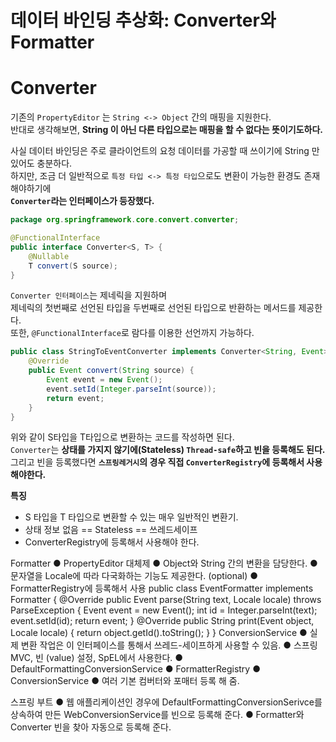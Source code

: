 데이터 바인딩 추상화: Converter와 Formatter
=================================================  
  
# Converter   
기존의 `PropertyEditor` 는 `String <-> Object` 간의 매핑을 지원한다.         
반대로 생각해보면, **String 이 아닌 다른 타입으로는 매핑을 할 수 없다는 뜻이기도하다.**      
      
사실 데이터 바인딩은 주로 클라이언트의 요청 데이터를 가공할 때 쓰이기에 String 만 있어도 충분하다.            
하지만, 조금 더 일반적으로 `특정 타입 <-> 특정 타입`으로도 변환이 가능한 환경도 존재해야하기에         
**`Converter`라는 인터페이스가 등장했다.**       

```java
package org.springframework.core.convert.converter;

@FunctionalInterface
public interface Converter<S, T> {
    @Nullable
    T convert(S source);
}
``` 
`Converter 인터페이스`는 제네릭을 지원하며          
제네릭의 첫번째로 선언된 타입을 두번째로 선언된 타입으로 반환하는 메서드를 제공한다.          
또한, `@FunctionalInterface`로 람다를 이용한 선언까지 가능하다.       

```java
public class StringToEventConverter implements Converter<String, Event> {
    @Override
    public Event convert(String source) {
        Event event = new Event();
        event.setId(Integer.parseInt(source));
        return event;
    }
}
```   
위와 같이 S타입을 T타입으로 변환하는 코드를 작성하면 된다.     
`Converter`는 **상태를 가지지 않기에(Stateless) `Thread-safe`하고 빈을 등록해도 된다.**          
그리고 빈을 등록했다면 **`스프링레거시`의 경우 직접 `ConverterRegistry`에 등록해서 사용해야한다.**          
  
**특징**
* S 타입을 T 타입으로 변환할 수 있는 매우 일반적인 변환기.
* 상태 정보 없음 == Stateless == 쓰레드세이프
* ConverterRegistry에 등록해서 사용해야 한다.  


Formatter
● PropertyEditor 대체제
● Object와 String 간의 변환을 담당한다.
● 문자열을 Locale에 따라 다국화하는 기능도 제공한다. (optional)
● FormatterRegistry에 등록해서 사용
public class EventFormatter implements Formatter<Event> {
@Override
public Event parse(String text, Locale locale) throws ParseException {
Event event = new Event();
int id = Integer.parseInt(text);
event.setId(id);
return event;
}
@Override
public String print(Event object, Locale locale) {
return object.getId().toString();
}
}
ConversionService
● 실제 변환 작업은 이 인터페이스를 통해서 쓰레드-세이프하게 사용할 수 있음.
● 스프링 MVC, 빈 (value) 설정, SpEL에서 사용한다.
● DefaultFormattingConversionService
● FormatterRegistry
● ConversionService
● 여러 기본 컴버터와 포매터 등록 해 줌.

스프링 부트
● 웹 애플리케이션인 경우에 DefaultFormattingConversionSerivce를 상속하여 만든
WebConversionService를 빈으로 등록해 준다.
● Formatter와 Converter 빈을 찾아 자동으로 등록해 준다.
